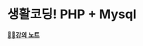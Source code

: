 # 생활코딩! PHP + Mysql
**[✍🏻강의 노트](https://juniper-ozraraptor-ff3.notion.site/c61b3d228012491e877b0d027641df66?v=f0081b3649bb4868b5bc6b3710cea5fd)**

